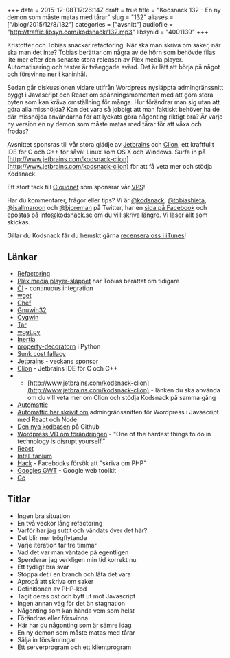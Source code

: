 +++
date = 2015-12-08T17:26:14Z
draft = true
title = "Kodsnack 132 - En ny demon som måste matas med tårar"
slug = "132"
aliases = ["/blog/2015/12/8/132"]
categories = ["avsnitt"]
audiofile = "http://traffic.libsyn.com/kodsnack/132.mp3"
libsynid = "4001139"
+++

Kristoffer och Tobias snackar refactoring. När ska man skriva om saker, när ska man det inte? Tobias berättar om några av de hörn som behövde filas lite mer efter den senaste stora releasen av Plex media player. Automatisering och tester är tvåeggade svärd. Det är lätt att börja på något och försvinna ner i kaninhål.

Sedan går diskussionen vidare utifrån Wordpress nysläppta admingränssnitt byggt i Javascript och React om spänningsmomenten med att göra stora byten som kan kräva omställning för många. Hur förändrar man sig utan att göra alla missnöjda? Kan det vara så jobbigt att man faktiskt behöver ha de där missnöjda användarna för att lyckats göra någonting riktigt bra? Är varje ny version en ny demon som måste matas med tårar för att växa och frodas?

Avsnittet sponsras till vår stora glädje av [Jetbrains](http://www.jetbrains.com) och [Clion](http://www.jetbrains.com/kodsnack-clion), ett kraftfullt IDE för C och C++ för såväl Linux som OS X och Windows. Surfa in på [http://www.jetbrains.com/kodsnack-clion](http://www.jetbrains.com/kodsnack-clion) för att få veta mer och stödja Kodsnack.

Ett stort tack till [Cloudnet](http://www.cloudnet.se) som sponsrar vår [VPS](http://en.wikipedia.org/wiki/Virtual_private_server)!

Har du kommentarer, frågor eller tips? Vi är [@kodsnack](https://www.twitter.com/kodsnack), [@tobiashieta](https://www.twitter.com/tobiashieta), [@isallmaroon](https://www.twitter.com/isallmaroon) och [@bjoreman](https://www.twitter.com/bjoreman) på Twitter, har en [sida på Facebook](https://www.facebook.com/kodsnack) och epostas på [info@kodsnack.se](mailto:info@kodsnack.se) om du vill skriva längre. Vi läser allt som skickas.

Gillar du Kodsnack får du hemskt gärna [recensera oss i iTunes](http://itunes.apple.com/se/podcast/kodsnack/id561631498?l=en)!

## Länkar ##
* [Refactoring](https://en.wikipedia.org/wiki/Code_refactoring)
* [Plex media player-släppet](http://kodsnack.se/125/) har Tobias berättat om tidigare
* [CI](https://en.wikipedia.org/wiki/Continuous_integration) - continuous integration 
* [wget](https://en.wikipedia.org/wiki/Wget)
* [Chef](https://en.wikipedia.org/wiki/Chef_%28software%29)
* [Gnuwin32](https://en.wikipedia.org/wiki/GnuWin32)
* [Cygwin](https://en.wikipedia.org/wiki/Cygwin)
* [Tar](https://en.wikipedia.org/wiki/Tar_%28computing%29)
* [wget.py](https://github.com/steveeJ/python-wget/blob/master/wget.py)
* [Inertia](https://en.wikipedia.org/wiki/Inertia)
* [property-decoratorn](http://stackoverflow.com/questions/17330160/how-does-the-property-decorator-work) i Python
* [Sunk cost fallacy](https://en.wikipedia.org/wiki/Sunk_costs#Loss_aversion_and_the_sunk_cost_fallacy)
* [Jetbrains](http://www.jetbrains.com) - veckans sponsor
* [Clion](http://www.jetbrains.com/kodsnack-clion) - Jetbrains IDE för C och C++
* * [http://www.jetbrains.com/kodsnack-clion](http://www.jetbrains.com/kodsnack-clion) - länken du ska använda om du vill veta mer om Clion och stödja Kodsnack på samma gång
* [Automattic](https://en.wikipedia.org/wiki/Automattic)
* [Automattic har skrivit om](https://developer.wordpress.com/2015/11/23/the-story-behind-the-new-wordpress-com/) admingränssnitten för Wordpress i Javascript med React och Node
* [Den nya kodbasen](https://github.com/Automattic/wp-calypso) på Github
* [Wordpress VD om förändringen](http://ma.tt/2015/11/dance-to-calypso/) - "One of the hardest things to do in technology is disrupt yourself."
* [React](https://facebook.github.io/react/index.html)
* [Intel Itanium](https://en.wikipedia.org/wiki/Itanium)
* [Hack](http://hacklang.org/) - Facebooks försök att "skriva om PHP"
* [Googles GWT](http://www.gwtproject.org/overview.html) - Google web toolkit
* [Go](https://golang.org/)

## Titlar ##
* Ingen bra situation
* En två veckor lång refactoring
* Varför har jag suttit och våndats över det här?
* Det blir mer trögflytande
* Varje iteration tar tre timmar
* Vad det var man väntade på egentligen
* Spenderar jag verkligen min tid korrekt nu
* Ett tydligt bra svar
* Stoppa det i en branch och låta det vara
* Apropå att skriva om saker
* Definitionen av PHP-kod
* Tagit deras ost och bytt ut mot Javascript
* Ingen annan väg för det än stagnation
* Någonting som kan hända vem som helst
* Förändras eller försvinna
* Här har du någonting som är sämre idag
* En ny demon som måste matas med tårar
* Sälja in försämringar
* Ett serverprogram och ett klientprogram